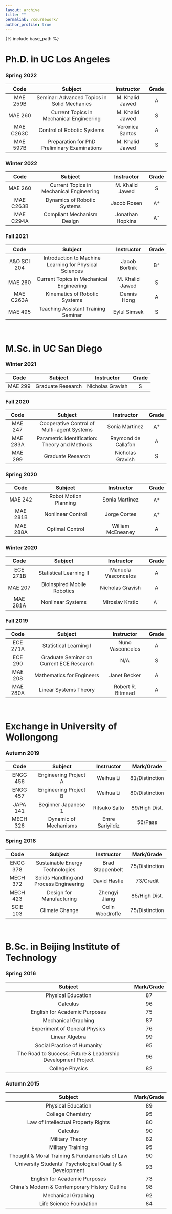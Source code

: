 ```yaml
---
layout: archive
title: ""
permalink: /coursework/
author_profile: true
---
```


{% include base_path %}

Ph.D. in UC Los Angeles
======

### Spring 2022

| Code | Subject | Instructor | Grade |
| :----: | :----: | :----: | :----: |
| MAE 259B | Seminar: Advanced Topics in Solid Mechanics | M. Khalid Jawed | A |
| MAE 260 | Current Topics in Mechanical Engineering | M. Khalid Jawed | S |
| MAE C263C | Control of Robotic Systems | Veronica Santos | A |
| MAE 597B | Preparation for PhD Preliminary Examinations | M. Khalid Jawed | S |

### Winter 2022

| Code | Subject | Instructor | Grade |
| :----: | :----: | :----: | :----: |
| MAE 260 | Current Topics in Mechanical Engineering | M. Khalid Jawed | S |
| MAE C263B | Dynamics of Robotic Systems | Jacob Rosen | A<sup>+ |
| MAE C294A | Compliant Mechanism Design | Jonathan Hopkins | A<sup>- |

### Fall 2021
  
| Code | Subject | Instructor | Grade |
| :----: | :----: | :----: | :----: |
| A&O SCI 204 | Introduction to Machine Learning for Physical Sciences | Jacob Bortnik | B<sup>+ |
| MAE 260 | Current Topics in Mechanical Engineering | M. Khalid Jawed | S |
| MAE C263A | Kinematics of Robotic Systems | Dennis Hong | A |
| MAE 495 | Teaching Assistant Training Seminar | Eylul Simsek | S |

<br/>

M.Sc. in UC San Diego
======

### Winter 2021
  
| Code | Subject | Instructor | Grade |
| :----: | :----: | :----: | :----: |
| MAE 299 | Graduate Research | Nicholas Gravish | S |

### Fall 2020
  
| Code | Subject | Instructor | Grade |
| :----: | :----: | :----: | :----: |
| MAE 247 | Cooperative Control of Multi-agent Systems | Sonia Martinez | A<sup>+ |
| MAE 283A | Parametric Identification: Theory and Methods  | Raymond de Callafon | A |
| MAE 299 | Graduate Research | Nicholas Gravish | S |
  
### Spring 2020
  
| Code | Subject | Instructor | Grade |
| :----: | :----: | :----: | :----: |
| MAE 242 | Robot Motion Planning | Sonia Martinez | A<sup>+ |
| MAE 281B | Nonlinear Control  | Jorge Cortes | A<sup>+ |
| MAE 288A | Optimal Control | William McEneaney | A |
  
### Winter 2020
  
| Code | Subject | Instructor | Grade |
| :----: | :----: | :----: | :----: |
| ECE 271B | Statistical Learning II | Manuela Vasconcelos | A |
| MAE 207 | Bioinspired Mobile Robotics | Nicholas Gravish | A |
| MAE 281A | Nonlinear Systems | Miroslav Krstic | A<sup>- |
  
### Fall 2019
  
| Code | Subject | Instructor | Grade |
| :----: | :----: | :----: | :----: |
| ECE 271A | Statistical Learning I | Nuno Vasconcelos | A |
| ECE 290 | Graduate Seminar on Current ECE Research | N/A | S |
| MAE 208 | Mathematics for Engineers | Janet Becker | A |
| MAE 280A | Linear Systems Theory | Robert R. Bitmead | A |

<br/>
  
Exchange in University of Wollongong
======
  
### Autumn 2019

| Code | Subject | Instructor | Mark/Grade |
| :----: | :----: | :----: | :----: |
| ENGG 456 | Engineering Project A | Weihua Li | 81/Distinction |
| ENGG 457 | Engineering Project B | Weihua Li | 80/Distinction |
| JAPA 141 | Beginner Japanese 1 | Ritsuko Saito | 89/High Dist. |
| MECH 326 | Dynamic of Mechanisms | Emre Sariyildiz | 56/Pass |
  
### Spring 2018

| Code | Subject | Instructor | Mark/Grade |
| :----: | :----: | :----: | :----: |
| ENGG 378 | Sustainable Energy Technologies | Brad Stappenbelt | 75/Distinction |
| MECH 372 | Solids Handling and Process Engineering | David Hastie | 73/Credit |
| MECH 423 | Design for Manufacturing | Zhengyi Jiang | 85/High Dist. |
| SCIE 103 | Climate Change | Colin Woodroffe | 75/Distinction |

<br/>
  
B.Sc. in Beijing Institute of Technology
======
  
### Spring 2016

| Subject | Mark/Grade |
| :----: | :----: |
| Physical Education | 87 |
| Calculus | 96 |
| English for Academic Purposes | 75 |
| Mechanical Graphing | 87 |
| Experiment of General Physics | 76 |
| Linear Algebra | 99 |
| Social Practice of Humanity | 95 |
| The Road to Success: Future & Leadership Development Project | 96 |
| College Physics | 82 |
  
### Autumn 2015

| Subject | Mark/Grade |
| :----: | :----: |
| Physical Education | 89 |
| College Chemistry | 95 |
| Law of Intellectual Property Rights | 80 |
| Calculus | 90 |
| Military Theory | 82 |
| Military Training | 95 |
| Thought & Moral Training & Fundamentals of Law | 90 |
| University Students' Psychological Quality & Development | 93 |
| English for Academic Purposes | 73 |
| China's Modern & Contemporary History Outline | 98 |
| Mechanical Graphing | 92 |
| Life Science Foundation | 84 |
  
